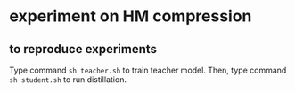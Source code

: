 # experiment on HM compression

## to reproduce experiments
Type command `sh teacher.sh` to train teacher model.
Then, type command `sh student.sh` to run distillation.
